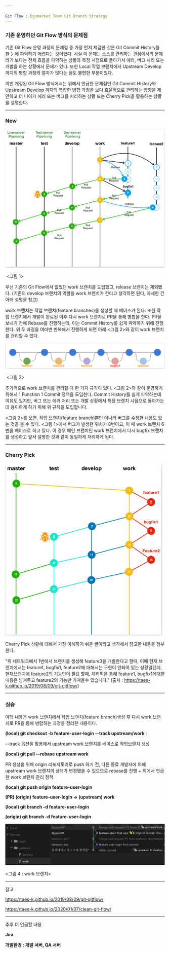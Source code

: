 ```yaml
---

Git Flow : Dgumarket Team Git Branch Strategy 
---
```


### 기존 운영하던  Git Flow 방식의 문제점 

기존 Git Flow 운영 과정의 문제점 중 가장 먼저 체감한 것은 Git Commit History를 한 눈에 파악하기 어렵다는 것이었다. 사실 이 문제는 소스를 관리하는 관점에서의 문제라기 보다는 전체 흐름을 파악하는 상황과 특정 시점으로 돌아가서 에러, 버그 처리 또는 개발을 하는 상황에서 문제가 있다. 또한 Local 작업 브랜치에서 Upstream Develop까지의 병합 과정의 절차가 많다는 점도 불편한 부분이었다. 

이번 개정된 Git Flow 방식에서는 위에서 언급한 문제점인 Git Commit History와 Upstream Develop 까지의 복잡한 병합 과정을 보다 효율적으로 관리하는 방향을 제안하고 더 나아가 에러 또는 버그를 처리하는 상황 또는 Cherry Pick을 활용하는 상황을 설명한다. 

___

### New 

![gitflow_revised_0](./imgs/gitflow_revised_0.png)

​								<그림 1> 

우선 기존의 Git Flow에서 없었던 work 브랜치를 도입했고, release 브랜치는 제외됐다. (기존의 develop 브랜치의 역할을 work 브랜치가 한다고 생각하면 된다, 자세한 건 아래 설명을 참고)

work 브랜치는 작업 브랜치(feature branches)를 생성할 때 베이스가 된다. 또한 작업 브랜치에서 개발이 완료된 이후 다시 work 브랜치로 PR을 통해 병합을 한다. PR을 보내기 전에 Rebase를 진행하는데, 이는 Commit History를 쉽게 파악하기 위해 진행한다. 위 두 과정을 여러번 반복해서 진행하게 되면 아래 <그림 2>와 같이 work 브랜치를 관리할 수 있다. 

 

![gitflow_revised_2](./imgs/gitflow_revised_2.png)

​						  <그림 2>

추가적으로 work 브랜치를 관리할 때 한 가지 규칙이 있다. <그림 2>와 같이 운영하기 위해서 1 Function 1 Commit 정책을 도입한다. Commit History를 쉽게 파악하는데 이유도 있지만, 버그 또는 에러 처리 또는 개발 상황에서 특정 브랜치 시점으로 돌아가는 데 용이하게 하기 위해 위 규칙을 도입합니다. 

<그림 2>를 보면, 작업 브랜치(feature branch)뿐만 아니라 버그를 수정한 내용도 있는 것을 볼 수 있다. <그림 1>에서 버그가 발생한 위치가 8번이고, 이 때 work 브랜치 6번을 베이스로 하고 있다. 이 경우 메인 브랜치인 work 브랜치에서 다시 bugfix 브랜치를 생성하고 앞서 설명한 것과 같이 동일하게 처리하게 된다. 

___

### Cherry Pick

![gitflow_revised_1](./imgs/gitflow_revised_1.png)

Cherry Pick 상황에 대해서 가장 이해하기 쉬운 글이라고 생각해서 참고한 내용을 첨부한다.

"위 네트워크에서 1번에서 브랜치를 생성해 feature3을 개발한다고 할때, 이때 현재 브랜치에서는 feature1, bugfix1, feature2에 대해서는 구현이 안되어 있는 상황일텐데, 현재브랜치에 feature2의 기능만이 필요 할때, 체리픽을 통해 feature1, bugfix1에대한 내용은 남겨두고 feature2의 기능만 가져올수 있습니다." (출처 : https://taes-k.github.io/2019/08/09/git-gitflow/)

___

### 실습

아래 내용은 work 브랜치에서 작업 브랜치(feature branch)생성 후 다시 work 브랜치로 PR을 통해 병합하는 과정을 정리한 내용이다.

**(local) git checkout -b feature-user-login --track upstream/work** : 

--track 옵션을 활용해서 upstream work 브랜치를 베이스로 작업브랜치 생성

**(local) git pull --rebase upstream work** 

PR 생성을 위해 origin 리포지토리로 push 하기 전, 다른 동료 개발자에 의해 upstream work 브랜치의 상태가 변경됐을 수 있으므로 rebase를 진행 + 위에서 언급한 work 브랜치 관리 정책

**(local) git push origin feature-user-login** 

**(PR) (origin) feature-user-login → (upstream) work**

**(local) git branch -d feature-user-login**

**(origin) git branch -d feature-user-login** 



![gitflow_revised_3](./imgs/gitflow_revised_3.png)

<그림 4 : work 브랜치> 

___

참고 

https://taes-k.github.io/2019/08/09/git-gitflow/

https://taes-k.github.io/2020/01/07/clean-git-flow/

___

추후 더 언급할 내용 

**Jira**

**개발환경 : 개발 서버, QA 서버**

